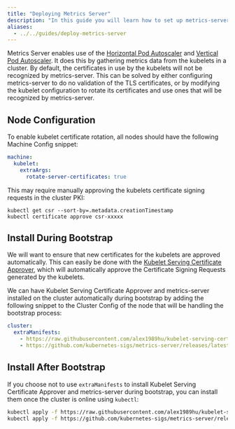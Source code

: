 ```yaml
---
title: "Deploying Metrics Server"
description: "In this guide you will learn how to set up metrics-server."
aliases:
  - ../../guides/deploy-metrics-server
---
```


Metrics Server enables use of the [Horizontal Pod Autoscaler](https://kubernetes.io/docs/tasks/run-application/horizontal-pod-autoscale/) and [Vertical Pod Autoscaler](https://github.com/kubernetes/autoscaler/tree/master/vertical-pod-autoscaler).
It does this by gathering metrics data from the kubelets in a cluster.
By default, the certificates in use by the kubelets will not be recognized by metrics-server.
This can be solved by either configuring metrics-server to do no validation of the TLS certificates, or by modifying the kubelet configuration to rotate its certificates and use ones that will be recognized by metrics-server.

## Node Configuration

To enable kubelet certificate rotation, all nodes should have the following Machine Config snippet:

```yaml
machine:
  kubelet:
    extraArgs:
      rotate-server-certificates: true
```

This may require manually approving the kubelets certificate signing requests in the cluster PKI:

```shell
kubectl get csr --sort-by=.metadata.creationTimestamp
kubectl certificate approve csr-xxxxx
```

## Install During Bootstrap

We will want to ensure that new certificates for the kubelets are approved automatically.
This can easily be done with the [Kubelet Serving Certificate Approver](https://github.com/alex1989hu/kubelet-serving-cert-approver), which will automatically approve the Certificate Signing Requests generated by the kubelets.

We can have Kubelet Serving Certificate Approver and metrics-server installed on the cluster automatically during bootstrap by adding the following snippet to the Cluster Config of the node that will be handling the bootstrap process:

```yaml
cluster:
  extraManifests:
    - https://raw.githubusercontent.com/alex1989hu/kubelet-serving-cert-approver/main/deploy/standalone-install.yaml
    - https://github.com/kubernetes-sigs/metrics-server/releases/latest/download/components.yaml
```

## Install After Bootstrap

If you choose not to use `extraManifests` to install Kubelet Serving Certificate Approver and metrics-server during bootstrap, you can install them once the cluster is online using `kubectl`:

```sh
kubectl apply -f https://raw.githubusercontent.com/alex1989hu/kubelet-serving-cert-approver/main/deploy/standalone-install.yaml
kubectl apply -f https://github.com/kubernetes-sigs/metrics-server/releases/latest/download/components.yaml
```

